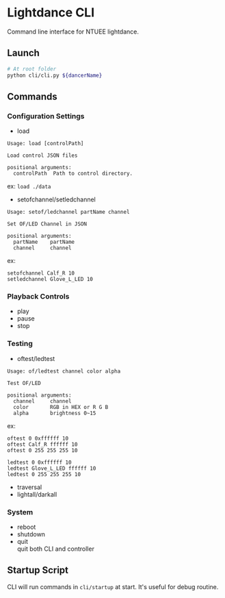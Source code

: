 # Lightdance CLI
Command line interface for NTUEE lightdance.

## Launch
``` bash
# At root folder
python cli/cli.py ${dancerName}
```

## Commands
### Configuration Settings
* load
```
Usage: load [controlPath]

Load control JSON files

positional arguments:
  controlPath  Path to control directory.
```
ex: `load ./data`

* setofchannel/setledchannel
```
Usage: setof/ledchannel partName channel

Set OF/LED Channel in JSON

positional arguments:
  partName    partName
  channel     channel
```
ex: 
```
setofchannel Calf_R 10
setledchannel Glove_L_LED 10
```

### Playback Controls
* play
* pause
* stop

### Testing
* oftest/ledtest
```
Usage: of/ledtest channel color alpha

Test OF/LED

positional arguments:
  channel     channel
  color       RGB in HEX or R G B
  alpha       brightness 0~15
```
ex: 
```
oftest 0 0xffffff 10
oftest Calf_R ffffff 10
oftest 0 255 255 255 10

ledtest 0 0xffffff 10
ledtest Glove_L_LED ffffff 10
ledtest 0 255 255 255 10
```

* traversal
* lightall/darkall

### System
* reboot
* shutdown
* quit \
quit both CLI and controller

## Startup Script
CLI will run commands in `cli/startup` at start. It's useful for debug routine.
